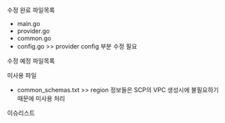 수정 완료 파일목록
 - main.go
 - provider.go
 - common.go
 - config.go >> provider config 부분 수정 필요

수정 예정 파일목록



미사용 파일 
  - common_schemas.txt >> region 정보들은 SCP의 VPC 생성시에 불필요하기 때문에 미사용 처리


이슈리스트 
